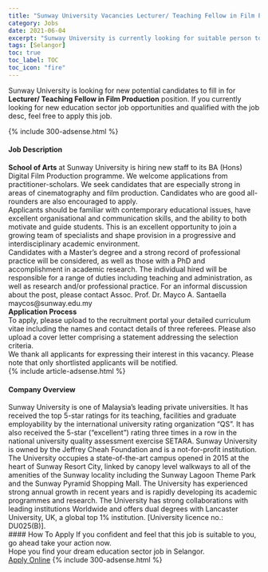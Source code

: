 ```yaml
---
title: "Sunway University Vacancies Lecturer/ Teaching Fellow in Film Production" 
category: Jobs 
date: 2021-06-04 
excerpt: "Sunway University is currently looking for suitable person to fill in the Lecturer/ Teaching Fellow in Film Production which positioned at Selangor" 
tags: [Selangor] 
toc: true 
toc_label: TOC 
toc_icon: "fire" 
--- 
```


<p>Sunway University is looking for new potential candidates to fill in for <b>Lecturer/ Teaching Fellow in Film Production</b> position. If you currently looking for new education sector job opportunities and qualified with the job desc, feel free to apply this job.
</p>{% include 300-adsense.html %} 
<div><div><h4>Job Description</h4></div><div><div><span><div><div><strong>School of Arts</strong> at Sunway University is hiring new staff to its BA (Hons) Digital Film Production programme. We welcome applications from practitioner-scholars. We seek candidates that are especially strong in areas of cinematography and film production. Candidates who are good all-rounders are also encouraged to apply.</div><div>Applicants should be familiar with contemporary educational issues, have excellent organisational and communication skills, and the ability to both motivate and guide students. This is an excellent opportunity to join a growing team of specialists and shape provision in a progressive and interdisciplinary academic environment.</div><div>Candidates with a Master&#8217;s degree and a strong record of professional practice will be considered, as well as those with a PhD and accomplishment in academic research. The individual hired will be responsible for a range of duties including teaching and administration, as well as research and/or professional practice. For an informal discussion about the post, please contact Assoc. Prof. Dr. Mayco A. Santaella maycos@sunway.edu.my</div><div><strong>Application Process</strong></div><div>To apply, please upload to the recruitment portal your detailed curriculum vitae including the names and contact details of three referees. Please also upload a cover letter comprising a statement addressing the selection criteria.</div><div>We thank all applicants for expressing their interest in this vacancy. Please note that only shortlisted applicants will be notified.</div></div></span></div></div></div> 
{% include article-adsense.html %} 
<div><div><h4>Company Overview</h4></div><div><div><span><div><div>
<div>
<div>
			Sunway University is one of Malaysia&#8217;s leading private universities. It has received the top 5-star ratings for its teaching, facilities and graduate employability by the international university rating organization &#8220;QS&#8221;. It has also received the 5-star (&#8220;excellent&#8221;) rating three times in a row in the national university quality assessment exercise SETARA. Sunway University is owned by the Jeffrey Cheah Foundation and is a not-for-profit institution. The University occupies a state-of-the-art campus opened in 2015 at the heart of Sunway Resort City, linked by canopy level walkways to all of the amenities of the Sunway locality including the Sunway Lagoon Theme Park and the Sunway Pyramid Shopping Mall. The University has experienced strong annual growth in recent years and is rapidly developing its academic programmes and research. The University has strong collaborations with leading institutions Worldwide and offers dual degrees with Lancaster University, UK, a global top 1% institution. [University licence no.: DU025(B)].</div>
</div>
</div></div></span></div></div></div> 
#### How To Apply 
If you confident and feel that this job is suitable to you, go ahead take your action now. <br/> 
Hope you find your dream education sector job in Selangor. <br/> 
<a href="https://www.jobstreet.com.my/en/job/lecturer-teaching-fellow-in-film-production-4583422?jobId=jobstreet-my-job-4583422" class="btn btn--info" target="_blank" rel="nofollow noopenner">Apply Online</a> 
{% include 300-adsense.html %} 